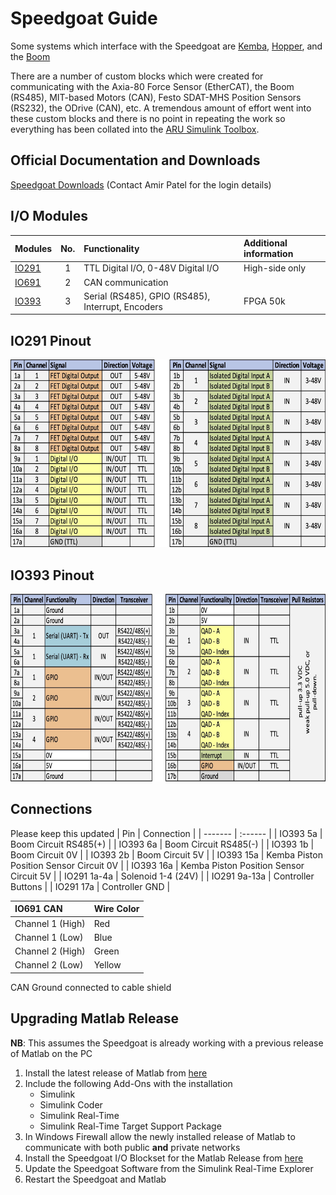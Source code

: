 # Speedgoat Guide

Some systems which interface with the Speedgoat are [Kemba](https://github.com/African-Robotics-Unit/kemba-controller), [Hopper](https://github.com/African-Robotics-Unit/hopper-controller), and the [Boom](https://github.com/African-Robotics-Unit/boom-firmware)

There are a number of custom blocks which were created for communicating with the Axia-80 Force Sensor (EtherCAT), the Boom (RS485), MIT-based Motors (CAN), Festo SDAT-MHS Position Sensors (RS232), the ODrive (CAN), etc. A tremendous amount of effort went into these custom blocks and there is no point in repeating the work so everything has been collated into the [ARU Simulink Toolbox](https://github.com/African-Robotics-Unit/simulink-toolbox).

## Official Documentation and Downloads
[Speedgoat Downloads](https://www.speedgoat.com/extranet#/Downloads) (Contact Amir Patel for the login details)

## I/O Modules

| Modules | No. | Functionality | Additional information |
| ------- |:------:| :------- | :------- |
| [IO291](https://www.speedgoat.com/desktopmodules/2sxc/api/app/SpeedgoatExtranet/api/Downloads/DownloadFile?FolderName=ZwjHhvYZbki5sCYNx0QGgA&fileName=IO291%20-%20Hardware%20Reference%20Manual%20v1.1.pdf)   | 1      | TTL Digital I/O, 0-48V Digital I/O | High-side only |
| [IO691](https://www.speedgoat.com/desktopmodules/2sxc/api/app/SpeedgoatExtranet/api/Downloads/DownloadFile?FolderName=kGF-WHiuh02W5eIwotlAOQ&fileName=IO691%20-%20Hardware%20Reference%20Manual%20v1.2.pdf)   | 2      | CAN communication | |
| [IO393](https://www.speedgoat.com/desktopmodules/2sxc/api/app/SpeedgoatExtranet/api/Downloads/DownloadFile?FolderName=m0aIEr5K8UykTjg1EilzXA&fileName=IO393%20OEM%20Manual.pdf)   | 3      | Serial (RS485), GPIO (RS485), Interrupt, Encoders | FPGA 50k |

## IO291 Pinout
<img src="https://github.com/African-Robotics-Unit/docs/blob/main/speedgoat/IO291%20pinout.jpg" height="300">

## IO393 Pinout
<img src="https://github.com/African-Robotics-Unit/docs/blob/main/speedgoat/IO393%20pinout.jpg" height="300">

## Connections
Please keep this updated
| Pin | Connection |
| ------- | :------ |
| IO393 5a | Boom Circuit RS485(+) |
| IO393 6a | Boom Circuit RS485(-) |
| IO393 1b | Boom Circuit 0V |
| IO393 2b | Boom Circuit 5V |
| IO393 15a | Kemba Piston Position Sensor Circuit 0V |
| IO393 16a | Kemba Piston Position Sensor Circuit 5V |
| IO291 1a-4a | Solenoid 1-4 (24V) |
| IO291 9a-13a | Controller Buttons |
| IO291 17a | Controller GND |

| IO691 CAN | Wire Color |
| :------- | :------ |
| Channel 1 (High) | Red |
| Channel 1 (Low) | Blue |
| Channel 2 (High) | Green |
| Channel 2 (Low) | Yellow |

CAN Ground connected to cable shield

## Upgrading Matlab Release
**NB**: This assumes the Speedgoat is already working with a previous release of Matlab on the PC
1. Install the latest release of Matlab from [here](https://www.mathworks.com/downloads)
2. Include the following Add-Ons with the installation
   - Simulink
   - Simulink Coder
   - Simulink Real-Time
   - Simulink Real-Time Target Support Package
3. In Windows Firewall allow the newly installed release of Matlab to communicate with both public **and** private networks
3. Install the Speedgoat I/O Blockset for the Matlab Release from [here](https://www.speedgoat.com/extranet#/Downloads)
4. Update the Speedgoat Software from the Simulink Real-Time Explorer
5. Restart the Speedgoat and Matlab
